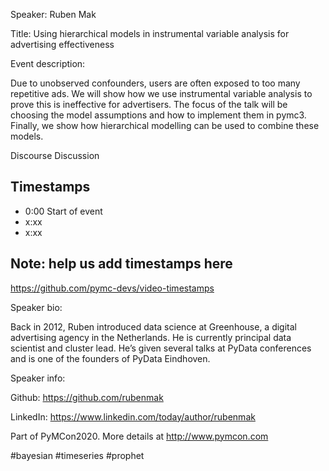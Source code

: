
Speaker: Ruben Mak

Title: Using hierarchical models in instrumental variable analysis for advertising effectiveness


Event description:

Due to unobserved confounders, users are often exposed to too many repetitive ads. We will show how we use instrumental variable analysis to prove this is ineffective for advertisers. The focus of the talk will be choosing the model assumptions and how to implement them in pymc3. Finally, we show how hierarchical modelling can be used to combine these models.

Discourse Discussion 

## Timestamps
- 0:00 Start of event
- x:xx 
- x:xx

## Note: help us add timestamps here
https://github.com/pymc-devs/video-timestamps

Speaker bio:

Back in 2012, Ruben introduced data science at Greenhouse, a digital advertising agency in the Netherlands. He is currently principal data scientist and cluster lead. He’s given several talks at PyData conferences and is one of the founders of PyData Eindhoven.


Speaker info:

Github: https://github.com/rubenmak

LinkedIn: https://www.linkedin.com/today/author/rubenmak


Part of PyMCon2020. 
More details at http://www.pymcon.com  

#bayesian #timeseries #prophet
